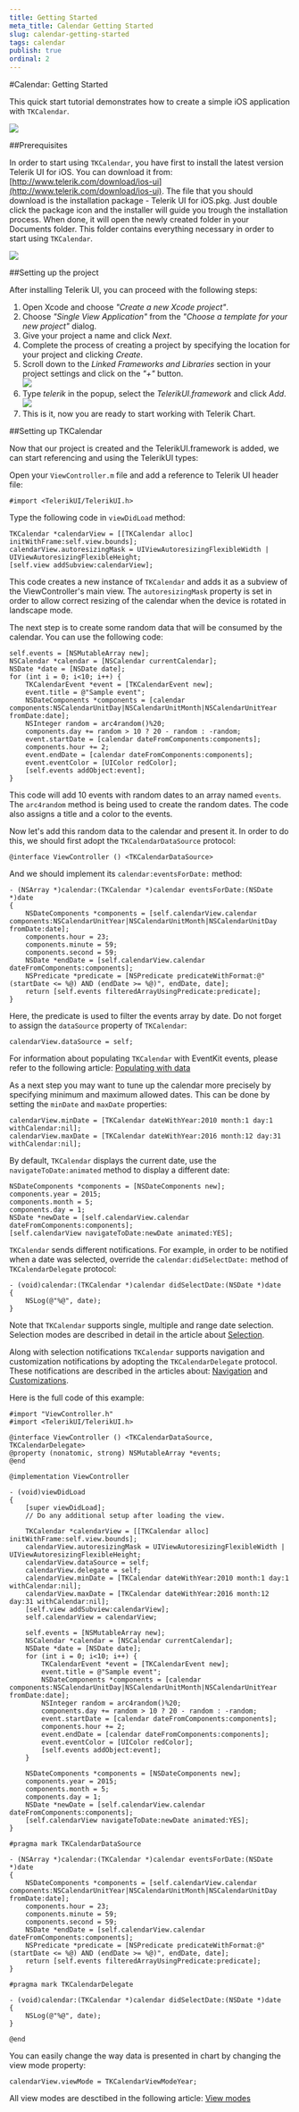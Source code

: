 ```yaml
---
title: Getting Started
meta_title: Calendar Getting Started
slug: calendar-getting-started
tags: calendar
publish: true
ordinal: 2
---
```


#Calendar: Getting Started


This quick start tutorial demonstrates how to create a simple iOS application with <code>TKCalendar</code>. 

<img src="../images/calendar-gettingstarted001.png"/>

##Prerequisites

In order to start using <code>TKCalendar</code>, you have first to install the latest version Telerik UI for iOS. You can download it from: [http://www.telerik.com/download/ios-ui](http://www.telerik.com/download/ios-ui). The file that you should download is the installation package - Telerik UI for iOS.pkg. Just double click the package icon and the installer will guide you trough the installation process. When done, it will open the newly created folder in your Documents folder. This folder contains everything necessary in order to start using <code>TKCalendar</code>.

<img src="../images/chart-overview003.png"/>

##Setting up the project

After installing Telerik UI, you can proceed with the following steps:

<ol>
    <li>Open Xcode and choose <i>"Create a new Xcode project"</i>.</li>
    <li>Choose <i>"Single View Application"</i> from the <i>"Choose a template for your new project"</i> dialog.</li>
    <li>Give your project a name and click <i>Next</i>.</li>
    <li>Complete the process of creating a project by specifying the location for your project and clicking <i>Create</i>.</li>
    <li>Scroll down to the <i>Linked Frameworks and Libraries</i> section in your project settings and click on the <i>"+"</i> button. <br/>
    <img src="../images/chart-overview004.png"/></li>
    <li>Type <i>telerik</i> in the popup, select the <i>TelerikUI.framework</i> and click <i>Add</i>. <br/>
    <img src="../images/chart-overview005.png"/></li>
    <li>This is it, now you are ready to start working with Telerik Chart.</li>
</ol>

##Setting up TKCalendar

Now that our project is created and the TelerikUI.framework is added, we can start referencing and using the TelerikUI types:

Open your <code>ViewController.m</code> file and add a reference to Telerik UI header file:

    #import <TelerikUI/TelerikUI.h>


Type the following code in <code>viewDidLoad</code> method:

	TKCalendar *calendarView = [[TKCalendar alloc] initWithFrame:self.view.bounds];
    calendarView.autoresizingMask = UIViewAutoresizingFlexibleWidth | UIViewAutoresizingFlexibleHeight;
    [self.view addSubview:calendarView];

This code creates a new instance of <code>TKCalendar</code> and adds it as a subview of the ViewController's main view. The <code>autoresizingMask</code> property is set in order to allow correct resizing of the calendar when the device is rotated in landscape mode. 

The next step is to create some random data that will be consumed by the calendar. You can use the following code:

	self.events = [NSMutableArray new];
    NSCalendar *calendar = [NSCalendar currentCalendar];
    NSDate *date = [NSDate date];
    for (int i = 0; i<10; i++) {
        TKCalendarEvent *event = [TKCalendarEvent new];
        event.title = @"Sample event";
        NSDateComponents *components = [calendar components:NSCalendarUnitDay|NSCalendarUnitMonth|NSCalendarUnitYear fromDate:date];
        NSInteger random = arc4random()%20;
        components.day += random > 10 ? 20 - random : -random;
        event.startDate = [calendar dateFromComponents:components];
        components.hour += 2;
        event.endDate = [calendar dateFromComponents:components];
        event.eventColor = [UIColor redColor];
        [self.events addObject:event];
    }

This code will add 10 events with random dates to an array named <code>events</code>. The <code>arc4random</code> method is being used to create the random dates. The code also assigns a title and a color to the events.

Now let's add this random data to the calendar and present it. In order to do this, we should first adopt the <code>TKCalendarDataSource</code> protocol:

	@interface ViewController () <TKCalendarDataSource>

And we should implement its <code>calendar:eventsForDate:</code> method:

	- (NSArray *)calendar:(TKCalendar *)calendar eventsForDate:(NSDate *)date
    {
        NSDateComponents *components = [self.calendarView.calendar components:NSCalendarUnitYear|NSCalendarUnitMonth|NSCalendarUnitDay fromDate:date];
        components.hour = 23;
        components.minute = 59;
        components.second = 59;
        NSDate *endDate = [self.calendarView.calendar dateFromComponents:components];
        NSPredicate *predicate = [NSPredicate predicateWithFormat:@"(startDate <= %@) AND (endDate >= %@)", endDate, date];
        return [self.events filteredArrayUsingPredicate:predicate];
    }
    
Here, the predicate is used to filter the events array by date. Do not forget to assign the <code>dataSource</code> property of <code>TKCalendar</code>:

	calendarView.dataSource = self;

For information about populating <code>TKCalendar</code> with EventKit events, please refer to the following article: [Populating with data](populating-with-data)

As a next step you may want to tune up the calendar more precisely by specifying minimum and maximum allowed dates. This can be done by setting the <code>minDate</code> and <code>maxDate</code> properties:
	
	calendarView.minDate = [TKCalendar dateWithYear:2010 month:1 day:1 withCalendar:nil];
	calendarView.maxDate = [TKCalendar dateWithYear:2016 month:12 day:31 withCalendar:nil];
	
By default, <code>TKCalendar</code> displays the current date, use the <code>navigateToDate:animated</code> method to display a different date:

    NSDateComponents *components = [NSDateComponents new];
    components.year = 2015;
    components.month = 5;
    components.day = 1;
    NSDate *newDate = [self.calendarView.calendar dateFromComponents:components];
    [self.calendarView navigateToDate:newDate animated:YES];


<code>TKCalendar</code> sends different notifications. For example, in order to be notified when a date was selected, override the <code>calendar:didSelectDate:</code> method of <code>TKCalendarDelegate</code> protocol:

	- (void)calendar:(TKCalendar *)calendar didSelectDate:(NSDate *)date
	{
    	NSLog(@"%@", date);
	}
	
Note that <code>TKCalendar</code> supports single, multiple and range date selection. Selection modes are described in detail in the article about [Selection](selection).

Along with selection notifications <code>TKCalendar</code> supports navigation and customization notifications by adopting the <code>TKCalendarDelegate</code> protocol. These notifications are described in the articles about: [Navigation](navigation) and [Customizations](customizations).

Here is the full code of this example:

	#import "ViewController.h"
	#import <TelerikUI/TelerikUI.h>

    @interface ViewController () <TKCalendarDataSource, TKCalendarDelegate>
	@property (nonatomic, strong) NSMutableArray *events;
    @end
    
	@implementation ViewController

	- (void)viewDidLoad
	{
    	[super viewDidLoad];
    	// Do any additional setup after loading the view.
    
	    TKCalendar *calendarView = [[TKCalendar alloc] initWithFrame:self.view.bounds];
    	calendarView.autoresizingMask = UIViewAutoresizingFlexibleWidth | UIViewAutoresizingFlexibleHeight;
    	calendarView.dataSource = self;
    	calendarView.delegate = self;
    	calendarView.minDate = [TKCalendar dateWithYear:2010 month:1 day:1 withCalendar:nil];
		calendarView.maxDate = [TKCalendar dateWithYear:2016 month:12 day:31 withCalendar:nil];
    	[self.view addSubview:calendarView];
    	self.calendarView = calendarView;
    
    	self.events = [NSMutableArray new];
    	NSCalendar *calendar = [NSCalendar currentCalendar];
   		NSDate *date = [NSDate date];
    	for (int i = 0; i<10; i++) {
        	TKCalendarEvent *event = [TKCalendarEvent new];
        	event.title = @"Sample event";
        	NSDateComponents *components = [calendar components:NSCalendarUnitDay|NSCalendarUnitMonth|NSCalendarUnitYear fromDate:date];
        	NSInteger random = arc4random()%20;
       		components.day += random > 10 ? 20 - random : -random;
        	event.startDate = [calendar dateFromComponents:components];
        	components.hour += 2;
        	event.endDate = [calendar dateFromComponents:components];
        	event.eventColor = [UIColor redColor];
        	[self.events addObject:event];
    	}
    
    	NSDateComponents *components = [NSDateComponents new];
    	components.year = 2015;
    	components.month = 5;
    	components.day = 1;
    	NSDate *newDate = [self.calendarView.calendar dateFromComponents:components];
    	[self.calendarView navigateToDate:newDate animated:YES];
	}
    
    #pragma mark TKCalendarDataSource
    
    - (NSArray *)calendar:(TKCalendar *)calendar eventsForDate:(NSDate *)date
    {
        NSDateComponents *components = [self.calendarView.calendar components:NSCalendarUnitYear|NSCalendarUnitMonth|NSCalendarUnitDay fromDate:date];
        components.hour = 23;
        components.minute = 59;
        components.second = 59;
        NSDate *endDate = [self.calendarView.calendar dateFromComponents:components];
        NSPredicate *predicate = [NSPredicate predicateWithFormat:@"(startDate <= %@) AND (endDate >= %@)", endDate, date];
        return [self.events filteredArrayUsingPredicate:predicate];
    }

	#pragma mark TKCalendarDelegate

	- (void)calendar:(TKCalendar *)calendar didSelectDate:(NSDate *)date
	{
    	NSLog(@"%@", date);
	}

    @end

You can easily change the way data is presented in chart by changing the view mode property:

	calendarView.viewMode = TKCalendarViewModeYear;

All view modes are desctibed in the following article: 
[View modes](view-modes)

